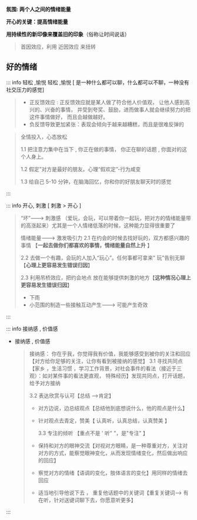 **氛围: 两个人之间的情绪能量**

**开心的关键：提高情绪能量**

**用持续性的新印像来覆盖旧的印象**（俗称让时间说话）

> 首因效应，利用 近因效应 来扭转

## 好的情绪

::: info 轻松 ,愉悦
轻松 ,愉悦 [ 是一种什么都可以聊，什么都可以不聊，一种没有社交压力的感觉]

> - 正反馈效应 : 正反馈效应就是某人做了符合他人价值观，
>   让他人感到高兴的、兴奋的事情，
>   并受到夸奖、鼓励，进而做事人就会继续努力的把这件事情做好，
>   而且会越做越好。
> - 负反馈导致更加紧张：表现会倾向于越来越糟糕，而且是很难反弹的

> 全情投入，心态放松
>
> 1.1 把注意力集中在当下 , 你正在做的事情， 你正在聊的话题 , 你面对的这个人身上。
>
> 1.2 假定”对方是最好的朋友。心理“假欢定”-行为咸变
>
> 1.3 给自己 5-10 分钟，在脑海回忆，你和你的好朋友聊天时的感觉

:::

::: info 开心, 刺激 [ 刺激 > 开心 ]

> “坏”---> 刺激感 （爱玩，会玩，可以带着你一起玩，把对方的情绪能量带的高涨起来）尤其是一个人情绪低落的时候，这种能力显得很重要了
>
> 情绪能量---> 激发吸引力
> 2.1 在约会的时候去找好玩的，双方都感兴趣的事情 【**一起去做你们都喜欢的事情，情绪能量自然上升** 】
>
> 2.2 去做一个有趣，会玩的人加入“玩心”。任何事都可拿来" 玩"告别无聊【**心理上更容易发生错误归因**】
>
> 2.3 利用吊桥效应，把约会地点 放在能够提供刺激的地方【**这种情况心理上更容易发生错误归因**】
>
> - 下雨
> - 小范围的制造一些接触互动产生---> 可能产生奇效

:::

::: info 接纳感 , 价值感

- 接纳感 , 价值感

  > 接纳感： 你在乎我，你觉得我有价值，我能够感受到被你的关注和回应【对方给你足够的关注，让你有看到被接纳的感觉】
  > 3.1 寻找共同点 【家乡 ，生活习惯 ，学习工作背景，对社会事件的看法（接近于三观）：如对某件事的看法更直观， 特殊经历】发现共同点，打开话题，给予对方接纳
  >
  > 3.2 表达欣赏与认可【总结 -->肯定】
  >
  > - 对方边说，边总结观点【总结他到底想说什么，他的观点是什么】
  > - 针对观点去青定，赞美【 认真听，认真总结，认真赞美 】
  >
  >   3.3 专注的倾听 【重点不是 ' 听" "，是"专注" 】
  >
  > - 保持和对方的眼神交流【对视对方眼睛，是一种尊重对方，关注对对方的方式，能察觉眼神变化，从而发现情绪变化，然后做出响应的回应】
  > - 察觉对方的情绪【语调的变化，肢体语言的变化】用同样的情绪去回应
  > - 适当地引导他说下去 ， 重复他话题中的关键词【重复关键词--> 有在听，针对送键词聊下去，你愿意听更多】

:::
